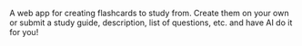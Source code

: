 A web app for creating flashcards to study from. Create them on your own or submit a study guide, description, list of questions, etc. and have AI do it for you!
